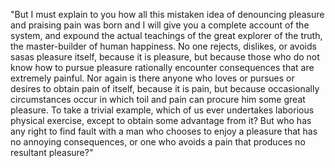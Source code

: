 "But I must explain to you how all this mistaken idea of denouncing pleasure and praising pain was 
born and I will give you a complete account of the system, and expound the actual teachings of the great explorer of the truth, the 
master-builder of human happiness. No one rejects, dislikes, or avoids sasas
pleasure itself, because it is pleasure, but because those who
do not know how to pursue pleasure rationally 
encounter consequences that are extremely painful. Nor again is there anyone who loves or pursues or desires to obtain pain of itself, because 
it is pain, but because occasionally circumstances occur in which toil and pain can procure him 
some great pleasure. To take a trivial example, which of us ever undertakes laborious physical exercise, except to obtain some advantage 
from it? But who has any right to find fault with a man who chooses to enjoy a pleasure that has no annoying consequences, or one who avoids a 
pain that produces no resultant pleasure?"
